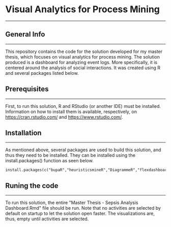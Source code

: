 # Visual Analytics for Process Mining
***

## General Info
***
This repository contains the code for the solution developed for my master thesis, which focuses on visual analytics for process mining. The solution produced is a dashboard for analyzing event logs. More specifically, it is centered around the analysis of social interactions. It was created using R and several packages listed below. 

## Prerequisites
***
First, to run this solution, R and RStudio (or another IDE) must be installed. Information on how to install them is available, respectively, on https://cran.rstudio.com/ and https://www.rstudio.com/.

## Installation
***
As mentioned above, several packages are used to build this solution, and thus they need to be installed. They can be installed using the install.packages() function as seen below. 
```
install.packages(c("bupaR","heuristicsmineR","DiagrammeR","flexdashboard","shiny","DT","tibble"))
```

## Runing the code
***
To run this solution, the entire "Master Thesis - Sepsis Analysis Dashboard.Rmd" file should be run. Note that no activities are selected by default on startup to let the solution open faster. The visualizations are, thus, empty until activities are selected. 
